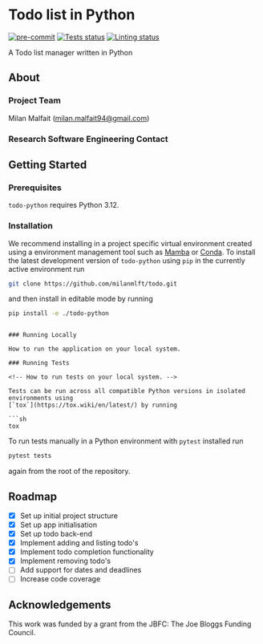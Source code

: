 # Todo list in Python

[![pre-commit](https://img.shields.io/badge/pre--commit-enabled-brightgreen?logo=pre-commit&logoColor=white)](https://github.com/pre-commit/pre-commit)
[![Tests status][tests-badge]][tests-link]
[![Linting status][linting-badge]][linting-link]

<!-- prettier-ignore-start -->
[tests-badge]:              https://github.com/milanmlft/todo/actions/workflows/python_tests.yml/badge.svg
[tests-link]:               https://github.com/milanmlft/todo/actions/workflows/python_tests.yml
[linting-badge]:            https://github.com/milanmlft/todo/actions/workflows/python_linting.yml/badge.svg
[linting-link]:             https://github.com/milanmlft/todo/actions/workflows/python_linting.yml
<!-- prettier-ignore-end -->

A Todo list manager written in Python

## About

### Project Team

Milan Malfait ([milan.malfait94@gmail.com](mailto:milan.malfait94@gmail.com))

### Research Software Engineering Contact

## Getting Started

### Prerequisites

`todo-python` requires Python 3.12.

### Installation

We recommend installing in a project specific virtual environment created using a environment management tool such as [Mamba](https://mamba.readthedocs.io/en/latest/user_guide/mamba.html) or [Conda](https://conda.io/projects/conda/en/latest/). To install the latest development version of `todo-python` using `pip` in the currently active environment run

```sh
git clone https://github.com/milanmlft/todo.git
```

and then install in editable mode by running

```sh
pip install -e ./todo-python
```
```

### Running Locally

How to run the application on your local system.

### Running Tests

<!-- How to run tests on your local system. -->

Tests can be run across all compatible Python versions in isolated environments using
[`tox`](https://tox.wiki/en/latest/) by running

```sh
tox
```

To run tests manually in a Python environment with `pytest` installed run

```sh
pytest tests
```

again from the root of the repository.

## Roadmap

- [x] Set up initial project structure
- [x] Set up app initialisation
- [x] Set up todo back-end
- [x] Implement adding and listing todo's
- [x] Implement todo completion functionality
- [x] Implement removing todo's
- [ ] Add support for dates and deadlines
- [ ] Increase code coverage

## Acknowledgements

This work was funded by a grant from the JBFC: The Joe Bloggs Funding Council.

